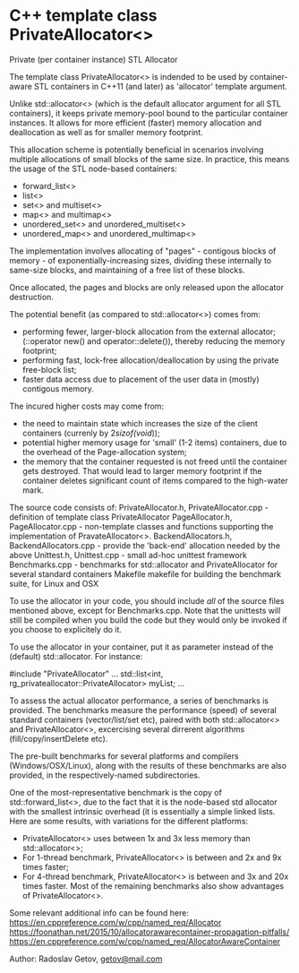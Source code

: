 # C++ template class PrivateAllocator<>

Private (per container instance) STL Allocator

The template class PrivateAllocator<> is indended to be used by container-aware STL 
containers in C++11 (and later) as 'allocator' template argument.

Unlike std::allocator<> (which is the default allocator argument for all STL containers), 
it keeps private memory-pool bound to the particular container instances. It allows for 
more efficient (faster) memory allocation and deallocation as well as for smaller memory 
footprint. 

This allocation scheme is potentially beneficial in scenarios involving multiple 
allocations of small blocks of the same size. In practice, this means the usage of 
the STL node-based containers: 
- forward_list<>
- list<>
- set<> and multiset<> 
- map<> and multimap<>
- unordered_set<> and unordered_multiset<>
- unordered_map<> and unordered_multimap<>

The implementation involves allocating of "pages" - contigous blocks of memory - of 
exponentially-increasing sizes, dividing these internally to same-size blocks, 
and maintaining of a free list of these blocks. 

Once allocated, the pages and blocks are only released upon the allocator destruction.

The potential benefit (as compared to std::allocator<>) comes from:
- performing fewer, larger-block allocation from the external allocator; 
  (::operator new() and operator::delete()), thereby reducing the memory footprint;
- performing fast, lock-free allocation/deallocation by using the private free-block
  list;
- faster data access due to placement of the user data in (mostly) contigous memory.

The incured higher costs may come from:
- the need to maintain state which increases the size of the client containers 
  (currenly by 2*sizof(void*));
- potential higher memory usage for 'small' (1-2 items) containers, due to the
  overhead of the Page-allocation system;
- the memory that the container requested is not freed until the container gets 
  destroyed. That would lead to larger memory footprint if the container deletes
  significant count of items compared to the high-water mark.

The source code consists of:
  PrivateAllocator.h, PrivateAllocator.cpp
    - definition of template class PrivateAllocator
  PageAllocator.h, PageAllocator.cpp 
    - non-template classes and functions supporting the implementation of 
      PravateAllocator<>. 
  BackendAllocators.h, BackendAllocators.cpp 
    - provide the 'back-end' allocation needed by the above
  Unittest.h, Unittest.cpp
    - small ad-hoc unittest framework
  Benchmarks.cpp
    - benchmarks for std::allocator and PrivateAllocator for 
      several standard containers
  Makefile
      makefile for building the benchmark suite, for Linux and OSX

To use the allocator in your code, you should include *all* of the source files
mentioned above, except for Benchmarks.cpp. Note that the unittests will still be 
compiled when you build the code but they would only be invoked if you choose to 
explicitely do it.

To use the allocator in your container, put it as parameter instead of the (default) 
std::allocator. For instance:

#include "PrivateAllocator"
...
std::list<int, rg_privateallocator::PrivateAllocator<int>> myList;
...
   
To assess the actual allocator performance, a series of benchmarks is provided. The 
benchmarks measure the performance (speed) of several standard containers 
(vector/list/set etc), paired with both std::allocator<> and PrivateAllocator<>, 
excercising several dirrerent algorithms (fill/copy/insertDelete etc).

The pre-built benchmarks for several platforms and compilers (Windows/OSX/Linux),
along with the results of these benchmarks are also provided, in the respectively-named
subdirectories.

One of the most-representative benchmark is the copy of std::forward_list<>, due 
to the fact that it is the node-based std allocator with the smallest intrinsic 
overhead (it is essentially a simple linked lists. Here are some results, with variations 
for the different platforms:
- PrivateAllocator<> uses between 1x and 3x less memory than std::allocator<>; 
- For 1-thread benchmark, PrivateAllocator<> is between and 2x and 9x times faster;
- For 4-thread benchmark, PrivateAllocator<> is between and 3x and 20x times faster.
Most of the remaining benchmarks also show advantages of PrivateAllocator<>.

Some relevant additional info can be found here: 
  https://en.cppreference.com/w/cpp/named_req/Allocator
  https://foonathan.net/2015/10/allocatorawarecontainer-propagation-pitfalls/
  https://en.cppreference.com/w/cpp/named_req/AllocatorAwareContainer

Author: 
    Radoslav Getov, getov@mail.com  
